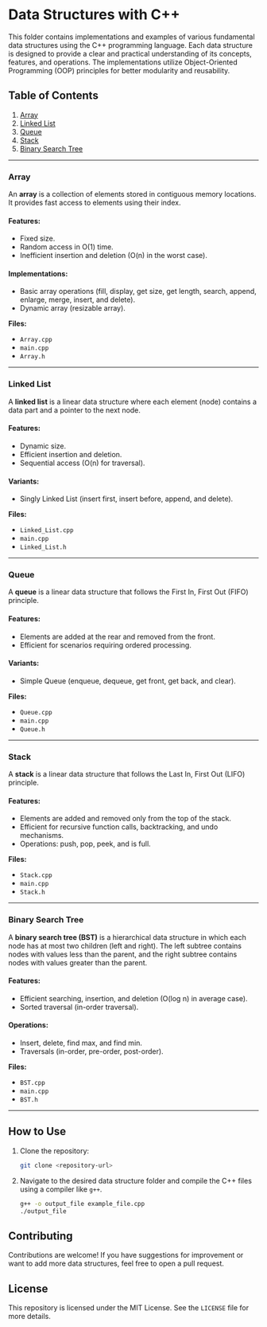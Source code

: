 # Data Structures with C++

This folder contains implementations and examples of various fundamental data structures using the C++ programming language. Each data structure is designed to provide a clear and practical understanding of its concepts, features, and operations. The implementations utilize Object-Oriented Programming (OOP) principles for better modularity and reusability.

## Table of Contents

1. [Array](#array)
2. [Linked List](#linked-list)
3. [Queue](#queue)
4. [Stack](#stack)
5. [Binary Search Tree](#binary-search-tree)

---

### Array

An **array** is a collection of elements stored in contiguous memory locations. It provides fast access to elements using their index.

#### Features:
- Fixed size.
- Random access in O(1) time.
- Inefficient insertion and deletion (O(n) in the worst case).

#### Implementations:
- Basic array operations (fill, display, get size, get length, search, append, enlarge, merge, insert, and delete).
- Dynamic array (resizable array).

**Files:**
- `Array.cpp`
- `main.cpp`
- `Array.h`

---

### Linked List

A **linked list** is a linear data structure where each element (node) contains a data part and a pointer to the next node.

#### Features:
- Dynamic size.
- Efficient insertion and deletion.
- Sequential access (O(n) for traversal).

#### Variants:
- Singly Linked List (insert first, insert before, append, and delete).

**Files:**
- `Linked_List.cpp`
- `main.cpp`
- `Linked_List.h`

---

### Queue

A **queue** is a linear data structure that follows the First In, First Out (FIFO) principle.

#### Features:
- Elements are added at the rear and removed from the front.
- Efficient for scenarios requiring ordered processing.

#### Variants:
- Simple Queue (enqueue, dequeue, get front, get back, and clear).

**Files:**
- `Queue.cpp`
- `main.cpp`
- `Queue.h`

---

### Stack

A **stack** is a linear data structure that follows the Last In, First Out (LIFO) principle.

#### Features:
- Elements are added and removed only from the top of the stack.
- Efficient for recursive function calls, backtracking, and undo mechanisms.
- Operations: push, pop, peek, and is full.

**Files:**
- `Stack.cpp`
- `main.cpp`
- `Stack.h`

---

### Binary Search Tree

A **binary search tree (BST)** is a hierarchical data structure in which each node has at most two children (left and right). The left subtree contains nodes with values less than the parent, and the right subtree contains nodes with values greater than the parent.

#### Features:
- Efficient searching, insertion, and deletion (O(log n) in average case).
- Sorted traversal (in-order traversal).

#### Operations:
- Insert, delete, find max, and find min.
- Traversals (in-order, pre-order, post-order).

**Files:**
- `BST.cpp`
- `main.cpp`
- `BST.h`

---

## How to Use

1. Clone the repository:
   ```bash
   git clone <repository-url>
   ```

2. Navigate to the desired data structure folder and compile the C++ files using a compiler like `g++`.
   ```bash
   g++ -o output_file example_file.cpp
   ./output_file
   ```

## Contributing

Contributions are welcome! If you have suggestions for improvement or want to add more data structures, feel free to open a pull request.

## License

This repository is licensed under the MIT License. See the `LICENSE` file for more details.



